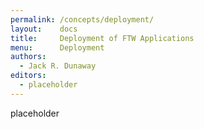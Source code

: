 ```yaml
---
permalink: /concepts/deployment/
layout:    docs
title:     Deployment of FTW Applications
menu:      Deployment
authors:
  - Jack R. Dunaway
editors:
  - placeholder
---
```


placeholder
